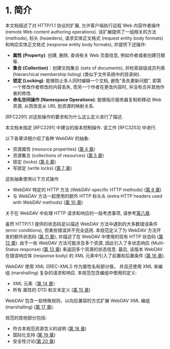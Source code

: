 # 1. 简介

本文档描述了对 HTTP/1.1 协议的扩展, 允许客户端执行远程 Web 内容作者操作 (remote Web
content authoring operations). 该扩展提供了一组相关的方法 (methods),
标头 (heaeders), 请求实体正文格式 (request entity body formats) 和响应实体正文格式
(response entity body formats), 并提供下述操作:

- **属性 (Property)**: 创建, 删除, 查询有关 Web 页面信息, 例如作者或者创建日期等.
- **集合 (Collection)**：创建文档集合 (sets of documents),
  并检索层级成员列表 (hierarchical membership listing) (类似于文件系统中的目录树).
- **锁定 (Locking)**: 能够防止多人同时编辑一个文档, 避免"丢失更新问题",
  即第一个修改作者修改的内容丢失, 而另一个作者在更改内容时, 并没有合并其他作者的修改.
- **命名空间操作 (Namespace Operations)**: 能够指示服务器复制和移动 Web 资源,
  从而改变从 URL 到资源的映射关系.

[RFC2291] 对这些操作的要求和为什么这么定义进行了描述.

本文档未指定 [RFC2291] 中建议的版本控制操作. 该工作 [RFC3253] 中进行.

以下各章详细介绍了各种 WebDAV 的抽象:

- 资源属性 (resource properties) ([第 4 章][SECTION#4])
- 资源集合 (collections of resources) ([第 5 章][SECTION#5])
- 锁定 (locks) ([第 6 章][SECTION#6])
- 写锁定 (write locks) ([第 7 章][SECTION#7])

这些抽象使用以下方式操作

- WebDAV 特定的 HTTP 方法 (WebDAV-specific HTTP methods) ([第 9 章][SECTION#9])
- 与 WebDAV 方法一起使用的额外 HTTP 标头头 (extra HTTP headers used with
  WebDAV methods) ([第 10 章][SECTION#10])

关于在 WebDAV 中处理 HTTP 请求和响应的一般考虑事项,
请参考[第八章](./8_General%20Request%20and%20Response%20Handling.md).

虽然 HTTP/1.1 提供的状态码足以描述 WebDAV 方法中遇到的大多数错误条件 (error conditions),
但某些错误并不完全适用.
本规范定义了为 WebDAV 方法开发的额外状态码 ([第 11 章][SECTION#11]),
并描述了在 WebDAV 中使用的现有 HTTP 状态码 ([第 12 章][SECTION#12]).
由于一些 WebDAV 方法可能涉及多个资源, 因此引入了多状态响应 (Multi-Status response)
([第 13 章][SECTION#13]) 来返回多个资源的状态信息.
最后, 该版本 WebDAV 在错误响应体 (response body) 的 XML 元素中引入了前置和后置条件
([第 16 章][SECTION#16]).

WebDAV 使用 XML ([REC-XML]) 作为属性名和部分值，
并且还使用 XML 来编组 (marshalling) 复杂的请求和响应. 本规范包含编组中使用的定义:

- XML 元素（[第 14 章][SECTION#14]）
- 所有 属性的 DTD 和文本定义 ([第 15 章][SECTION#15])

WebDAV 包含一些特殊规则，以向后兼容的方式扩展 WebDAV XML 编组 (marshalling)
([第 17 章][SECTION#17]).

规范的其他部分包括:

- 符合本规范资源含义的说明 ([第 18 章][SECTION#18])
- 国际化支持 ([第 19 章][SECTION#19])
- 安全性讨论([第 20 章][SECTION#20])

<!-- refs -->

[SECTION#4]: 4-data_model_for_resource_properties.md
[SECTION#5]: 5-collection_of_web_resources.md
[SECTION#6]: 6-locking.md
[SECTION#7]: 7-write_lock.md
[SECTION#9]: 9-http_methods_for_distributed_authoring.md
[SECTION#10]: 10-http_headers_for_distributed_authoring.md
[SECTION#11]: 11-status_code_extensions_to_http11.md
[SECTION#12]: 12-use-of-hhtp-status-code.md
[SECTION#13]: 13-multi_status_response.md
[SECTION#14]: 14-xml_element_definitions.md
[SECTION#15]: 15-dav_properties.md
[SECTION#16]: 16-precondition_postcondition_xml_elements.md
[SECTION#17]: 17-xml_extensibility_in_dav.md
[SECTION#18]: 18-dav_compliance_classes.md
[SECTION#19]: 19-internationalization_considerations.md
[SECTION#20]: 20-security_consideration.md
